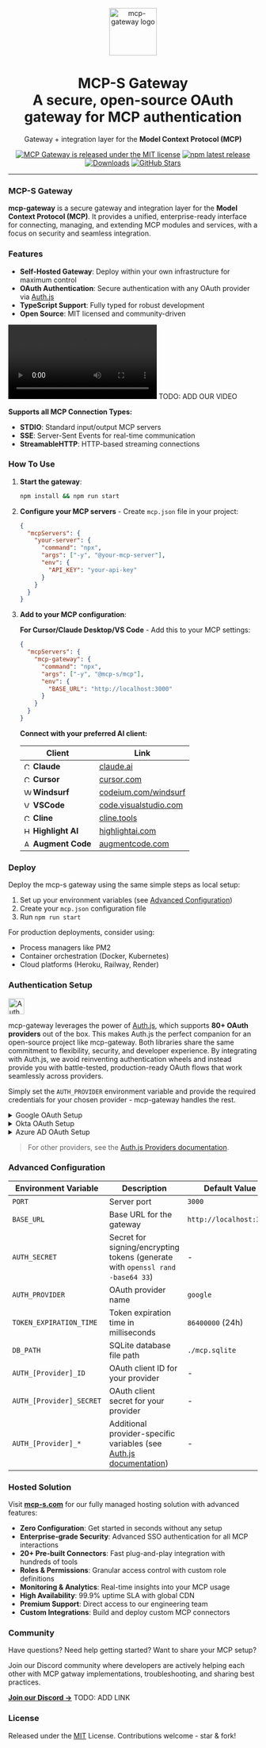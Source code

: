 <p align="center">
  <a href="https://www.mcp-s.com?utm_source=github&utm_medium=readme&utm_campaign=mcp-gateway&utm_content=header_logo" target="_blank"><img height="96px" src="https://www.mcp-s.com/logo.png" alt="mcp-gateway logo" /></a>
  <h1 align="center">MCP-S Gateway<br/>
A secure, open-source OAuth gateway for MCP authentication</h1>
</p>
<p align="center">
  Gateway + integration layer for the <strong>Model Context Protocol (MCP)</strong> 
</p>
<p align="center">
  <a href="https://github.com/webrix-ai/mcp-gateway/blob/main/LICENSE"><img src="https://img.shields.io/github/license/webrix-ai/mcp-gateway?style=flat-square&color=green" alt="MCP Gateway is released under the MIT license" /></a>
  <a href="https://www.npmjs.com/package/@mcp-s/mcp"><img src="https://img.shields.io/npm/v/@mcp-s/mcp?style=flat-square&label=latest&color=purple" alt="npm latest release" /></a>
  <a href="https://www.npmtrends.com/@mcp-s/mcp"><img src="https://img.shields.io/npm/dm/@mcp-s/mcp?style=flat-square&color=cyan" alt="Downloads" /></a>
  <a href="https://github.com/webrix-ai/mcp-gateway/stargazers"><img src="https://img.shields.io/github/stars/webrix-ai/mcp-gateway?style=flat-square&color=orange" alt="GitHub Stars" /></a>
</p>

---

### MCP-S Gateway

**mcp-gateway** is a secure gateway and integration layer for the **Model Context Protocol (MCP)**. It provides a unified, enterprise-ready interface for connecting, managing, and extending MCP modules and services, with a focus on security and seamless integration.

### Features

- **Self-Hosted Gateway**: Deploy within your own infrastructure for maximum control
- **OAuth Authentication**: Secure authentication with any OAuth provider via [Auth.js](https://authjs.dev)
- **TypeScript Support**: Fully typed for robust development
- **Open Source**: MIT licensed and community-driven

<video src="https://github.com/user-attachments/assets/2c3afaf9-6c08-436e-9efd-db8710554430"></video> TODO: ADD OUR VIDEO

**Supports all MCP Connection Types:**
- **STDIO**: Standard input/output MCP servers
- **SSE**: Server-Sent Events for real-time communication
- **StreamableHTTP**: HTTP-based streaming connections

### How To Use

1. **Start the gateway**:
   ```bash
   npm install && npm run start
   ```

2. **Configure your MCP servers** - Create `mcp.json` file in your project:
   ```json
   {
     "mcpServers": {
       "your-server": {
         "command": "npx",
         "args": ["-y", "@your-mcp-server"],
         "env": {
           "API_KEY": "your-api-key"
         }
       }
     }
   }
   ```

3. **Add to your MCP configuration**:
   
   **For Cursor/Claude Desktop/VS Code** - Add this to your MCP settings:
   ```json
   {
     "mcpServers": {
       "mcp-gateway": {
         "command": "npx",
         "args": ["-y", "@mcp-s/mcp"],
         "env": {
           "BASE_URL": "http://localhost:3000"
         }
       }
     }
   }
   ```

   **Connect with your preferred AI client:**

   | Client | Link |
   |--------|------|
   | <img src="https://claude.ai/favicon.ico" alt="Claude" width="14" height="14"> **Claude** | [claude.ai](https://claude.ai) |
   | <img src="https://www.cursor.com/favicon.ico" alt="Cursor"  width="14" height="14"> **Cursor** | [cursor.com](https://cursor.com) |
   | <img src="https://codeium.com/favicon.ico" alt="Windsurf"  width="14" height="14"> **Windsurf** | [codeium.com/windsurf](https://codeium.com/windsurf) |
   | <img src="https://code.visualstudio.com/assets/favicon.ico" alt="VSCode" width="14" height="14"> **VSCode** | [code.visualstudio.com](https://code.visualstudio.com/) |
   | <img src="https://cline.bot/assets/icons/favicon-256x256.png" alt="Cline"  width="14" height="14"> **Cline** | [cline.tools](https://cline.tools) |
   | <img src="https://highlightai.com/favicon.ico" alt="Highlight AI"  width="14" height="14"> **Highlight AI** | [highlightai.com](https://highlightai.com) |
   | <img src="https://cdn.prod.website-files.com/66d76c2202b335e39ad2b5e8/66f302d663108ca67c19ddbc_Favicon.png" alt="Augment Code" width="14" height="14"> **Augment Code** | [augmentcode.com](https://augmentcode.com) |

### Deploy

Deploy the mcp-s gateway using the same simple steps as local setup:

1. Set up your environment variables (see [Advanced Configuration](#advanced-configuration))
2. Create your `mcp.json` configuration file
3. Run `npm run start`

For production deployments, consider using:
- Process managers like PM2
- Container orchestration (Docker, Kubernetes)
- Cloud platforms (Heroku, Railway, Render)

### Authentication Setup

<a href="https://authjs.dev" target="_blank"><img width="32px" style="vertical-align:middle; margin-right:8px;" src="https://authjs.dev/img/logo-sm.png" alt="Auth.js logo" /></a>

mcp-gateway leverages the power of [Auth.js](https://authjs.dev), which supports **80+ OAuth providers** out of the box. This makes Auth.js the perfect companion for an open-source project like mcp-gateway. Both libraries share the same commitment to flexibility, security, and developer experience. By integrating with Auth.js, we avoid reinventing authentication wheels and instead provide you with battle-tested, production-ready OAuth flows that work seamlessly across providers.

Simply set the `AUTH_PROVIDER` environment variable and provide the required credentials for your chosen provider - mcp-gateway handles the rest.

<details>
<summary>Google OAuth Setup</summary>

**Documentation**: [Auth.js Google Provider](https://authjs.dev/reference/core/providers/google)

```env
AUTH_SECRET=your-random-secret
AUTH_PROVIDER=google
AUTH_GOOGLE_ID=your-google-client-id
AUTH_GOOGLE_SECRET=your-google-client-secret
```

</details>

<details>
<summary>Okta OAuth Setup</summary>

**Documentation**: [Auth.js Okta Provider](https://authjs.dev/reference/core/providers/okta)

```env
AUTH_SECRET=your-random-secret
AUTH_PROVIDER=okta
AUTH_OKTA_ID=your-okta-client-id
AUTH_OKTA_SECRET=your-okta-client-secret
AUTH_OKTA_ISSUER=https://your-okta-domain.okta.com/oauth2/default
```

</details>

<details>
<summary>Azure AD OAuth Setup</summary>

**Documentation**: [Auth.js Azure AD Provider](https://authjs.dev/reference/core/providers/azure-ad)

```env
AUTH_SECRET=your-random-secret
AUTH_PROVIDER=azure-ad
AUTH_AZURE_AD_ID=your-azure-client-id
AUTH_AZURE_AD_SECRET=your-azure-client-secret
AUTH_AZURE_AD_TENANT_ID=your-tenant-id-or-common
```

</details>

> For other providers, see the [Auth.js Providers documentation](https://authjs.dev/reference/core/providers/).

### Advanced Configuration

| Environment Variable | Description | Default Value | Required |
|---------------------|-------------|---------------|----------|
| `PORT` | Server port | `3000` | No |
| `BASE_URL` | Base URL for the gateway | `http://localhost:3000` | No |
| `AUTH_SECRET` | Secret for signing/encrypting tokens (generate with `openssl rand -base64 33`) | - | Yes |
| `AUTH_PROVIDER` | OAuth provider name | `google` | No |
| `TOKEN_EXPIRATION_TIME` | Token expiration time in milliseconds | `86400000` (24h) | No |
| `DB_PATH` | SQLite database file path | `./mcp.sqlite` | No |
| `AUTH_[Provider]_ID` | OAuth client ID for your provider | - | Yes |
| `AUTH_[Provider]_SECRET` | OAuth client secret for your provider | - | Yes |
| `AUTH_[Provider]_*` | Additional provider-specific variables (see [Auth.js documentation](https://authjs.dev/reference/core/providers/)) | - | Varies |

### Hosted Solution

Visit **[mcp-s.com](https://www.mcp-s.com?utm_source=github&utm_medium=readme&utm_campaign=mcp-gateway&utm_content=hosted_solution_link)** for our fully managed hosting solution with advanced features:

- **Zero Configuration**: Get started in seconds without any setup
- **Enterprise-grade Security**: Advanced SSO authentication for all MCP interactions
- **20+ Pre-built Connectors**: Fast plug-and-play integration with hundreds of tools
- **Roles & Permissions**: Granular access control with custom role definitions
- **Monitoring & Analytics**: Real-time insights into your MCP usage
- **High Availability**: 99.9% uptime SLA with global CDN
- **Premium Support**: Direct access to our engineering team
- **Custom Integrations**: Build and deploy custom MCP connectors

### Community

Have questions? Need help getting started? Want to share your MCP setup?

Join our Discord community where developers are actively helping each other with MCP gatway implementations, troubleshooting, and sharing best practices.

**[Join our Discord →](https://discord.gg/mcp-s)**  TODO: ADD LINK


### License

Released under the [MIT](./LICENSE) License. Contributions welcome - star & fork!
